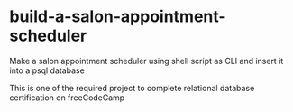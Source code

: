 # build-a-salon-appointment-scheduler
Make a salon appointment scheduler using shell script as CLI and insert it into a psql database

This is one of the required project to complete relational database certification on freeCodeCamp
